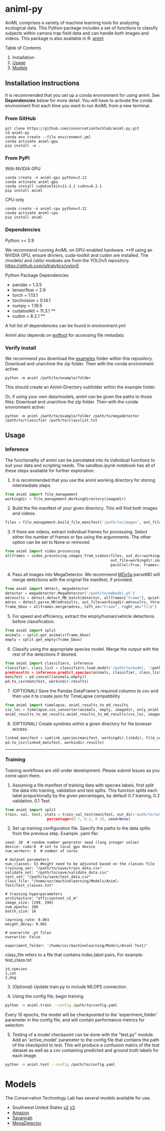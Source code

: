 # animl-py
AniML comprises a variety of machine learning tools for analyzing ecological data. This Python package includes a set of functions to classify subjects within camera trap field data and can handle both images and videos. 
This package is also available in R: [animl](https://github.com/conservationtechlab/animl)

Table of Contents
1. Installation
2. [Usage](#usage)
3. [Models](#models)

## Installation Instructions

It is recommended that you set up a conda environment for using animl.
See **Dependencies** below for more detail. You will have to activate the conda environment first each
time you want to run AniML from a new terminal.

### From GitHub
```
git clone https://github.com/conservationtechlab/animl-py.git
cd animl-py
conda env create --file environment.yml
conda activate animl-gpu
pip install -e .
```

### From PyPi
With NVIDIA GPU
```
conda create -n animl-gpu python=3.12
conda activate animl-gpu
conda install cudatoolkit=11.3.1 cudnn=8.2.1
pip install animl
```
CPU only
```
conda create -n animl-cpu python=3.12
conda activate animl-cpu
pip install animl
```

### Dependencies

Python >= 3.9

We recommend running AniML on GPU-enabled hardware. **If using an NVIDIA GPU, ensure driviers, cuda-toolkit and cudnn are installed.
The /models/ and /utils/ modules are from the YOLOv5 repository.  https://github.com/ultralytics/yolov5

Python Package Dependencies
- pandas = 1.3.5
- tensorflow = 2.6
- torch = 1.13.1
- torchvision = 0.14.1
- numpy = 1.19.5
- cudatoolkit = 11.3.1 **
- cudnn = 8.2.1 **

A full list of dependencies can be found in environment.yml

Animl also depends on [exiftool](https://exiftool.org/index.html) for accessing file metadata. 

### Verify Install 
We recommend you download the [examples](https://github.com/conservationtechlab/animl-py/blob/main/examples/Southwest.zip) folder within this repository.
Download and unarchive the zip folder. Then with the conda environment active:
```
python -m animl /path/to/example/folder
```
This should create an Animl-Directory subfolder within
the example folder.

Or, if using your own data/models, animl can be given the paths to those files:
Download and unarchive the zip folder. Then with the conda environment active:
```
python -m animl /path/to/example/folder /path/to/megadetector /path/to/classifier /path/to/classlist.txt
```

## Usage

### Inference
The functionality of animl can be parcelated into its individual functions to suit your data and scripting needs.
The sandbox.ipynb notebook has all of these steps available for further exploration.

1. It is recommended that you use the animl working directory for storing intermediate steps.
```python
from animl import file_management
workingdir = file_management.WorkingDirectory(imagedir)
```

2. Build the file manifest of your given directory. This will find both images and videos.
```python
files = file_management.build_file_manifest('/path/to/images', out_file = workingdir.filemanifest)
```

3. If there are videos, extract individual frames for processing.
   Select either the number of frames or fps using the argumments.
   The other option can be set to None or removed.
```python
from animl import video_processing
allframes = video_processing.images_from_videos(files, out_dir=workingdir.vidfdir,
                                                out_file=workingdir.imageframes,
                                                parallel=True, frames=3, fps=None)
```
4. Pass all images into MegaDetector. We recommend [MDv5a](https://github.com/agentmorris/MegaDetector/releases/download/v5.0/md_v5a.0.0.pt)
   parseMD will merge detections with the original file manifest, if provided.

```python
from animl import detect, megadetector
detector = megadetector.MegaDetector('/path/to/mdmodel.pt')
mdresults = detect.detect_MD_batch(detector, allframes["Frame"], quiet=True)
mdres = detect.parse_MD(mdresults, out_file=workingdir.mdresults, threshold=0)
frame_bbox = allframes.merge(mdres, left_on="Frame", right_on="file")
```
5. For speed and efficiency, extract the empty/human/vehicle detections before classification.
```python
from animl import split
animals = split.get_animals(frame_bbox)
empty = split.get_empty(frame_bbox)
```
6. Classify using the appropriate species model. Merge the output with the rest of the detections
   if desired.
```python
from animl import classifiers, inference
classifier, class_list = classifiers.load_model('/path/to/model, '/path/to/classlist.txt')
predresults = inference.predict_species(animals, classifier, class_list, batch = 16)
manifest = pd.concat([animals,empty])
pd.to_csv(manifest, workindir.results)
```

7. (OPTIONAL) Save the Pandas DataFrame's required columns to csv and then use it to create json for TimeLapse compatibility

```python
from animl import timelapse, animl_results_to_md_results
csv_loc = timelapse.csv_converter(animals, empty, imagedir, only_animl = True)
animl_results_to_md_results.animl_results_to_md_results(csv_loc, imagedir + "final_result.json")
```

8. (OPTIONAL) Create symlinks within a given directory for file browser access.
```python
linked_manifest = symlink_species(manifest, workingdir.linkdir, file_col="FilePath", copy=False)
pd.to_csv(linked_manifest, workindir.results)
```

---
### Training

Training workflows are still under development. Please submit Issues as you come upon them.

1. Assuming a file manifest of training data with species labels, first split the data into training, validation and test splits.
   This function splits each label proportionally by the given percentages, by default 0.7 training, 0.2 validation, 0.1 Test.
```python
from animl import split
train, val, test, stats = train_val_test(manifest, out_dir='path/to/save/data/, label_col="species",
                   percentage=(0.7, 0.2, 0.1), seed=None)
```

2. Set up training configuration file. Specify the paths to the data splits from the previous step. Example .yaml file:
```
seed: 28  # random number generator seed (long integer value)
device: cuda:0  # set to local gpu device 
num_workers: 8  # number of cores

# dataset parameters
num_classes: 53 #might need to be adjusted based on the classes file
training_set: "/path/to/save/train_data.csv"
validate_set: "/path/to/save/validate_data.csv"
test_set: "/path/to/save/test_data.csv"
class_file: "/home/usr/machinelearning/Models/Animl-Test/test_classes.txt" 

# training hyperparameters
architecture: "efficientnet_v2_m"
image_size: [299, 299]
num_epochs: 100
batch_size: 16

learning_rate: 0.003
weight_decay: 0.001

# overwrite .pt files
overwrite: False

experiment_folder: '/home/usr/machinelearning/Models/Animl-Test/'
```

class_file refers to a flle that contains index,label pairs. For example:<br>
test_class.txt
```
id,species
1,cat
2,dog
```

3. (Optional) Update train.py to include MLOPS connection. 

4. Using the config file, begin training
```bash
python -m animl.train --config /path/to/config.yaml
```
Every 10 epochs, the model will be checkpointed to the 'experiment_folder' parameter in the config file, and will contain performance metrics for selection.


5. Testing of a model checkpoint can be done with the "test.py" module.  Add an 'active_model' parameter to the config file that contains the path of the checkpoint to test.
   This will produce a confusion matrix of the test dataset as well as a csv containing predicted and ground truth labels for each image.
```bash
python -m animl.test --config /path/to/config.yaml
```

# Models

The Conservation Technology Lab has several models available for use. 

* Southwest United States [v2](https://sandiegozoo.box.com/s/mzhv08cxcbunsjuh2yp6o7aa5ueetua6) [v3](https://sandiegozoo.box.com/s/p4ws6v5qnoi87otsie0ckmie0izxzqwo)
* [Amazon](https://sandiegozoo.box.com/s/dfc3ozdslku1ekahvz635kjloaaeopfl)
* [Savannah](https://sandiegozoo.box.com/s/ai6yu45jgvc0to41xzd26moqh8amb4vw)
* [MegaDetector](https://github.com/agentmorris/MegaDetector/releases/download/v5.0/md_v5a.0.0.pt)
